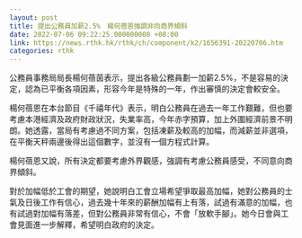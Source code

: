 ```yaml
---
layout: post
title: 提出公務員加薪2.5%　楊何蓓恩強調非向商界傾斜
date: 2022-07-06 09:22:25.000000000 +08:00
link: https://news.rthk.hk/rthk/ch/component/k2/1656391-20220706.htm
categories: rthk
---
```


公務員事務局局長楊何蓓茵表示，提出各級公務員劃一加薪2.5%，不是容易的決定，認為已平衡各項因素，形容今年是特殊的一年，作出審慎的決定會較安全。

楊何蓓恩在本台節目《千禧年代》表示，明白公務員在過去一年工作艱難，但也要考慮本港經濟及政府財政狀況，失業率高，今年赤字預算，加上外圍經濟前景不明朗。她透露，當局有考慮過不同方案，包括凍薪及較高的加幅，而減薪並非選項，在平衡天秤兩邊後得出這個數字，並沒有一個方程式計算。

楊何蓓恩又說，所有決定都要考慮外界觀感，強調有考慮公務員感受，不同意向商界傾斜。

對於加幅低於工會的期望，她說明白工會立場希望爭取最高加幅，她對公務員的士氣及日後工作有信心，過去幾十年來的薪酬加幅有上有落，試過有滿意的加幅，也有試過對加幅有落差，但對公務員非常有信心，不會「放軟手腳」。她今日會與工會見面進一步解釋，希望明白政府的決定。
